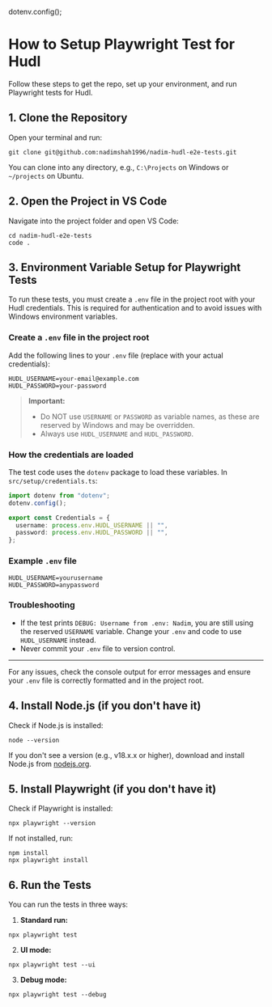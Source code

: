 dotenv.config();

# How to Setup Playwright Test for Hudl

Follow these steps to get the repo, set up your environment, and run Playwright tests for Hudl.

## 1. Clone the Repository

Open your terminal and run:

```
git clone git@github.com:nadimshah1996/nadim-hudl-e2e-tests.git
```

You can clone into any directory, e.g., `C:\Projects` on Windows or `~/projects` on Ubuntu.

## 2. Open the Project in VS Code

Navigate into the project folder and open VS Code:

```
cd nadim-hudl-e2e-tests
code .
```

## 3. Environment Variable Setup for Playwright Tests

To run these tests, you must create a `.env` file in the project root with your Hudl credentials. This is required for authentication and to avoid issues with Windows environment variables.

### Create a `.env` file in the project root

Add the following lines to your `.env` file (replace with your actual credentials):

```
HUDL_USERNAME=your-email@example.com
HUDL_PASSWORD=your-password
```

> **Important:**
>
> - Do NOT use `USERNAME` or `PASSWORD` as variable names, as these are reserved by Windows and may be overridden.
> - Always use `HUDL_USERNAME` and `HUDL_PASSWORD`.

### How the credentials are loaded

The test code uses the `dotenv` package to load these variables. In `src/setup/credentials.ts`:

```ts
import dotenv from "dotenv";
dotenv.config();

export const Credentials = {
  username: process.env.HUDL_USERNAME || "",
  password: process.env.HUDL_PASSWORD || "",
};
```

### Example `.env` file

```
HUDL_USERNAME=yourusername
HUDL_PASSWORD=anypassword
```

### Troubleshooting

- If the test prints `DEBUG: Username from .env: Nadim`, you are still using the reserved `USERNAME` variable. Change your `.env` and code to use `HUDL_USERNAME` instead.
- Never commit your `.env` file to version control.

---

For any issues, check the console output for error messages and ensure your `.env` file is correctly formatted and in the project root.

## 4. Install Node.js (if you don't have it)

Check if Node.js is installed:

```
node --version
```

If you don't see a version (e.g., v18.x.x or higher), download and install Node.js from [nodejs.org](https://nodejs.org/).

## 5. Install Playwright (if you don't have it)

Check if Playwright is installed:

```
npx playwright --version
```

If not installed, run:

```
npm install
npx playwright install
```

## 6. Run the Tests

You can run the tests in three ways:

1. **Standard run:**

```
npx playwright test
```

2. **UI mode:**

```
npx playwright test --ui
```

3. **Debug mode:**

```
npx playwright test --debug
```
